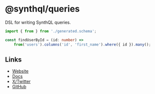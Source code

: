 # @synthql/queries

DSL for writing SynthQL queries.

```ts
import { from } from './generated.schema';

const findUserById = (id: number) =>
    from('users').columns('id', 'first_name').where({ id }).many();
```

## Links

-   [Website](https://synthql.github.io/SynthQL)
-   [Docs](https://synthql.github.io/SynthQL/docs/getting-started)
-   [X/Twitter](https://twitter.com/fernandohur)
-   [GitHub](https://github.com/synthql/SynthQL)
